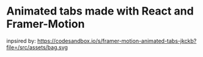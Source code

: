 # Animated tabs made with React and Framer-Motion

inpsired by:
https://codesandbox.io/s/framer-motion-animated-tabs-jkckb?file=/src/assets/bag.svg
